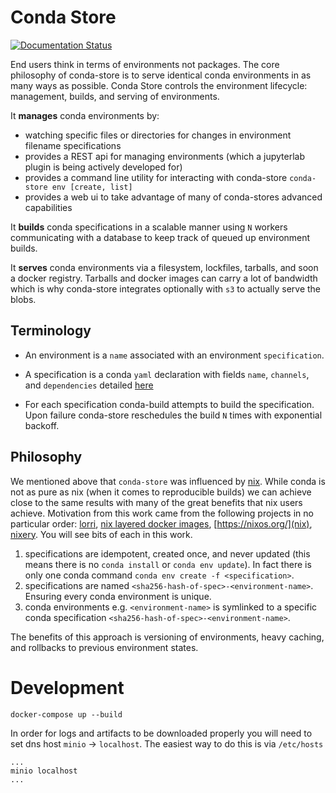 # Conda Store

[![Documentation Status](https://readthedocs.org/projects/conda-store/badge/?version=latest)](https://conda-store.readthedocs.io/en/latest/?badge=latest)

End users think in terms of environments not packages. The core
philosophy of conda-store is to serve identical conda environments in
as many ways as possible. Conda Store controls the environment
lifecycle: management, builds, and serving of environments.

It **manages** conda environments by:
 - watching specific files or directories for changes in environment filename specifications 
 - provides a REST api for managing environments (which a jupyterlab plugin is being actively developed for)
 - provides a command line utility for interacting with conda-store `conda-store env [create, list]`
 - provides a web ui to take advantage of many of conda-stores advanced capabilities

It **builds** conda specifications in a scalable manner using `N`
workers communicating with a database to keep track of queued up
environment builds.

It **serves** conda environments via a filesystem, lockfiles,
tarballs, and soon a docker registry. Tarballs and docker images can
carry a lot of bandwidth which is why conda-store integrates
optionally with `s3` to actually serve the blobs.

## Terminology

 - An environment is a `name` associated with an environment `specification`.

 - A specification is a conda `yaml` declaration with fields `name`,
   `channels`, and `dependencies` detailed
   [here](https://docs.conda.io/projects/conda-build/en/latest/resources/package-spec.html)
   
 - For each specification conda-build attempts to build the
   specification. Upon failure conda-store reschedules the build `N`
   times with exponential backoff.

## Philosophy

We mentioned above that `conda-store` was influenced by
[nix](https://nixos.org/). While conda is not as pure as nix (when it
comes to reproducible builds) we can achieve close to the same results
with many of the great benefits that nix users achieve. Motivation
from this work came from the following projects in no particular
order: [lorri](https://github.com/target/lorri), [nix layered docker
images](https://grahamc.com/blog/nix-and-layered-docker-images),
[https://nixos.org/](nix), [nixery](https://nixery.dev/). You will see
bits of each in this work.

1. specifications are idempotent, created once, and never updated
   (this means there is no `conda install` or `conda env update`). In
   fact there is only one conda command `conda env create -f
   <specification>`.
2. specifications are named
   `<sha256-hash-of-spec>-<environment-name>`. Ensuring every conda
   environment is unique.
3. conda environments e.g. `<environment-name>` is symlinked to a
   specific conda specification
   `<sha256-hash-of-spec>-<environment-name>`.

The benefits of this approach is versioning of environments, heavy
caching, and rollbacks to previous environment states. 

# Development

```shell
docker-compose up --build
```

In order for logs and artifacts to be downloaded properly you will
need to set dns host `minio` -> `localhost`. The easiest way to do
this is via `/etc/hosts`

```shell
...
minio localhost
...
```

